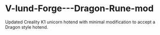 # V-lund-Forge---Dragon-Rune-mod
Updated Creality K1 unicorn hotend with minimal modification to accept a Dragon style hotend. 
